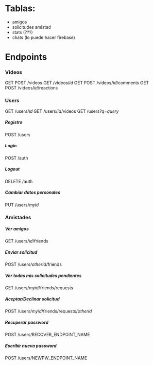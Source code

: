 # Tablas:
- amigos
- solicitudes amistad
- stats (???)
- chats (lo puede hacer firebase)

# Endpoints

### Videos
GET POST /videos
GET /videos/$id$
GET POST /videos/$id$/comments
GET POST /videos/$id$/reactions

### Users
GET /users/$id$
GET /users/$id$/videos
GET /users?q=$query$

##### Registro
POST /users

##### Login
POST /auth

##### Logout
DELETE /auth 

##### Cambiar datos personales
PUT /users/$myid$

### Amistades
##### Ver amigos
GET /users/$id$/friends

##### Enviar solicitud
POST /users/$otherid$/friends

##### Ver todas mis solicitudes pendientes
GET /users/$myid$/friends/requests

##### Aceptar/Declinar solicitud
POST /users/$myid$/friends/requests/$otherid$

##### Recuperar password
POST /users/RECOVER_ENDPOINT_NAME

##### Escribir nueva password
POST /users/NEWPW_ENDPOINT_NAME